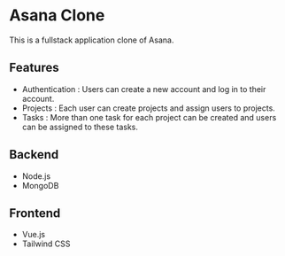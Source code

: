 
# Asana Clone

 This is a fullstack application clone of Asana.


## Features
- Authentication : Users can create a new account and log in to their account.
- Projects : Each user can create projects and assign users to projects.
- Tasks : More than one task for each project can be created and users can be assigned to these tasks.

## Backend
- Node.js
- MongoDB

## Frontend
- Vue.js
- Tailwind CSS


  